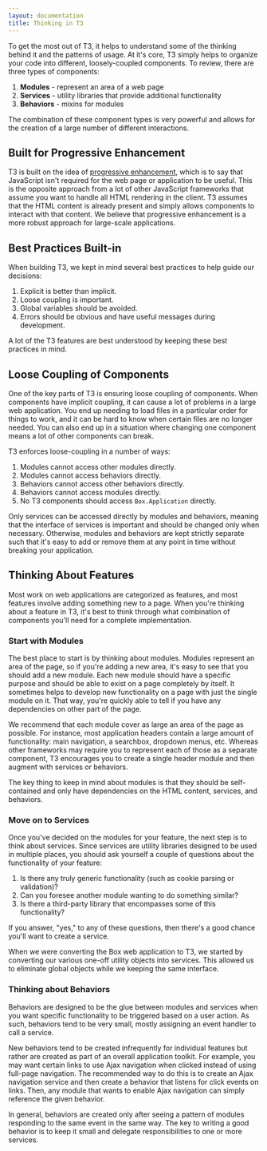 ```yaml
---
layout: documentation
title: Thinking in T3
---
```


To get the most out of T3, it helps to understand some of the thinking behind it and the patterns of usage. At it's core, T3 simply helps to organize your code into different, loosely-coupled components. To review, there are three types of components:

1. **Modules** - represent an area of a web page
2. **Services** - utility libraries that provide additional functionality
3. **Behaviors** - mixins for modules

The combination of these component types is very powerful and allows for the creation of a large number of different interactions.

## Built for Progressive Enhancement

T3 is built on the idea of [progressive enhancement](http://en.wikipedia.org/wiki/Progressive_enhancement), which is to say that JavaScript isn't required for the web page or application to be useful. This is the opposite approach from a lot of other JavaScript frameworks that assume you want to handle all HTML rendering in the client. T3 assumes that the HTML content is already present and simply allows components to interact with that content. We believe that progressive enhancement is a more robust approach for large-scale applications.

## Best Practices Built-in

When building T3, we kept in mind several best practices to help guide our decisions:

1. Explicit is better than implicit.
1. Loose coupling is important.
1. Global variables should be avoided.
1. Errors should be obvious and have useful messages during development.

A lot of the T3 features are best understood by keeping these best practices in mind.

## Loose Coupling of Components

One of the key parts of T3 is ensuring loose coupling of components. When components have implicit coupling, it can cause a lot of problems in a large web application. You end up needing to load files in a particular order for things to work, and it can be hard to know when certain files are no longer needed. You can also end up in a situation where changing one component means a lot of other components can break.

T3 enforces loose-coupling in a number of ways:

1. Modules cannot access other modules directly.
1. Modules cannot access behaviors directly.
1. Behaviors cannot access other behaviors directly.
1. Behaviors cannot access modules directly.
1. No T3 components should access `Box.Application` directly.

Only services can be accessed directly by modules and behaviors, meaning that the interface of services is important and should be changed only when necessary. Otherwise, modules and behaviors are kept strictly separate such that it's easy to add or remove them at any point in time without breaking your application.

## Thinking About Features

Most work on web applications are categorized as features, and most features involve adding something new to a page. When you're thinking about a feature in T3, it's best to think through what combination of components you'll need for a complete implementation.

### Start with Modules

The best place to start is by thinking about modules. Modules represent an area of the page, so if you're adding a new area, it's easy to see that you should add a new module. Each new module should have a specific purpose and should be able to exist on a page completely by itself. It sometimes helps to develop new functionality on a page with just the single module on it. That way, you're quickly able to tell if you have any dependencies on other part of the page.

We recommend that each module cover as large an area of the page as possible. For instance, most application headers contain a large amount of functionality: main navigation, a searchbox, dropdown menus, etc. Whereas other frameworks may require you to represent each of those as a separate component, T3 encourages you to create a single header module and then augment with services or behaviors.

The key thing to keep in mind about modules is that they should be self-contained and only have dependencies on the HTML content, services, and behaviors.

### Move on to Services

Once you've decided on the modules for your feature, the next step is to think about services. Since services are utility libraries designed to be used in multiple places, you should ask yourself a couple of questions about the functionality of your feature:

1. Is there any truly generic functionality (such as cookie parsing or validation)?
1. Can you foresee another module wanting to do something similar?
1. Is there a third-party library that encompasses some of this functionality?

If you answer, "yes," to any of these questions, then there's a good chance you'll want to create a service.

When we were converting the Box web application to T3, we started by converting our various one-off utility objects into services. This allowed us to eliminate global objects while we keeping the same interface.

### Thinking about Behaviors

Behaviors are designed to be the glue between modules and services when you want specific functionality to be triggered based on a user action. As such, behaviors tend to be very small, mostly assigning an event handler to call a service.

New behaviors tend to be created infrequently for individual features but rather are created as part of an overall application toolkit. For example, you may want certain links to use Ajax navigation when clicked instead of using full-page navigation. The recommended way to do this is to create an Ajax navigation service and then create a behavior that listens for click events on links. Then, any module that wants to enable Ajax navigation can simply reference the given behavior.

In general, behaviors are created only after seeing a pattern of modules responding to the same event in the same way. The key to writing a good behavior is to keep it small and delegate responsibilities to one or more services.
